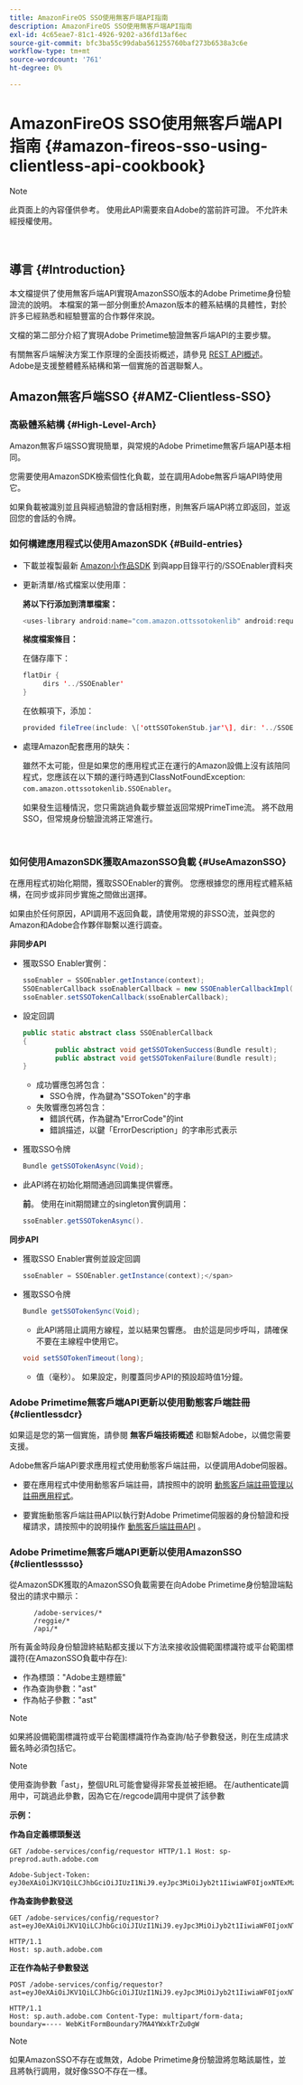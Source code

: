 ```yaml
---
title: AmazonFireOS SSO使用無客戶端API指南
description: AmazonFireOS SSO使用無客戶端API指南
exl-id: 4c65eae7-81c1-4926-9202-a36fd13af6ec
source-git-commit: bfc3ba55c99daba561255760baf273b6538a3c6e
workflow-type: tm+mt
source-wordcount: '761'
ht-degree: 0%

---
```


# AmazonFireOS SSO使用無客戶端API指南 {#amazon-fireos-sso-using-clientless-api-cookbook}

>[!NOTE]
>
>此頁面上的內容僅供參考。 使用此API需要來自Adobe的當前許可證。 不允許未經授權使用。

</br>

## 導言 {#Introduction}

本文檔提供了使用無客戶端API實現AmazonSSO版本的Adobe Primetime身份驗證流的說明。 本檔案的第一部分側重於Amazon版本的體系結構的具體性，對於許多已經熟悉和經驗豐富的合作夥伴來說。

文檔的第二部分介紹了實現Adobe Primetime驗證無客戶端API的主要步驟。

有關無客戶端解決方案工作原理的全面技術概述，請參見 [REST API概述](/help/authentication/rest-api-overview.md)。 Adobe是支援整體體系結構和第一個實施的首選聯繫人。

## Amazon無客戶端SSO {#AMZ-Clientless-SSO}

### 高級體系結構 {#High-Level-Arch}

Amazon無客戶端SSO實現簡單，與常規的Adobe Primetime無客戶端API基本相同。

您需要使用AmazonSDK檢索個性化負載，並在調用Adobe無客戶端API時使用它。

如果負載被識別並且與經過驗證的會話相對應，則無客戶端API將立即返回，並返回您的會話的令牌。

### 如何構建應用程式以使用AmazonSDK {#Build-entries}

* 下載並複製最新 [Amazon小作品SDK](https://tve.zendesk.com/hc/en-us/article_attachments/360064368131/ottSSOTokenLib_v1.jar) 到與app目錄平行的/SSOEnabler資料夾
* 更新清單/格式檔案以使用庫：

   **將以下行添加到清單檔案：**

   ```Java
   <uses-library android:name="com.amazon.ottssotokenlib" android:required="false"/\>
   ```

   **梯度檔案條目：**

   在儲存庫下：

   ```java
   flatDir {
        dirs '../SSOEnabler'
   }
   ```

   在依賴項下，添加：

   ```Java
   provided fileTree(include: \['ottSSOTokenStub.jar'\], dir: '../SSOEnabler')
   ```


* 處理Amazon配套應用的缺失：

   雖然不太可能，但是如果您的應用程式正在運行的Amazon設備上沒有該陪同程式，您應該在以下類的運行時遇到ClassNotFoundException: `com.amazon.ottssotokenlib.SSOEnabler`。

   如果發生這種情況，您只需跳過負載步驟並返回常規PrimeTime流。 將不啟用SSO，但常規身份驗證流將正常進行。

</br>

### 如何使用AmazonSDK獲取AmazonSSO負載 {#UseAmazonSSO}

在應用程式初始化期間，獲取SSOEnabler的實例。 您應根據您的應用程式體系結構，在同步或非同步實施之間做出選擇。

如果由於任何原因，API調用不返回負載，請使用常規的非SSO流，並與您的Amazon和Adobe合作夥伴聯繫以進行調查。

**非同步API**

* 獲取SSO Enabler實例：

   ```Java
   ssoEnabler = SSOEnabler.getInstance(context);
   SSOEnablerCallback ssoEnablerCallback = new SSOEnablerCallbackImpl();
   ssoEnabler.setSSOTokenCallback(ssoEnablerCallback);
   ```


* 設定回調 

   ```java
   public static abstract class SSOEnablerCallback
   {
           public abstract void getSSOTokenSuccess(Bundle result);
           public abstract void getSSOTokenFailure(Bundle result);
   }
   ```

   * 成功響應包將包含：
      * SSO令牌，作為鍵為&quot;SSOToken&quot;的字串
   * 失敗響應包將包含：
      * 錯誤代碼，作為鍵為&quot;ErrorCode&quot;的int
      * 錯誤描述，以鍵「ErrorDescription」的字串形式表示


* 獲取SSO令牌

   ```JAVA
   Bundle getSSOTokenAsync(Void);
   ```

* 此API將在初始化期間通過回調集提供響應。

   **前**。 使用在init期間建立的singleton實例調用：

   ```JAVA
   ssoEnabler.getSSOTokenAsync().
   ```


**同步API**

* 獲取SSO Enabler實例並設定回調

   ```JAVA
   ssoEnabler = SSOEnabler.getInstance(context);</span>
   ```

* 獲取SSO令牌

   ```JAVA
   Bundle getSSOTokenSync(Void);
   ```

   * 此API將阻止調用方線程，並以結果包響應。 由於這是同步呼叫，請確保不要在主線程中使用它。

   ```JAVA
   void setSSOTokenTimeout(long);
   ```

   * 值（毫秒）。 如果設定，則覆蓋同步API的預設超時值1分鐘。



### Adobe Primetime無客戶端API更新以使用動態客戶端註冊 {#clientlessdcr}

如果這是您的第一個實施，請參閱 **無客戶端技術概述** 和聯繫Adobe，以備您需要支援。

Adobe無客戶端API要求應用程式使用動態客戶端註冊，以便調用Adobe伺服器。

* 要在應用程式中使用動態客戶端註冊，請按照中的說明 [ 動態客戶端註冊管理以註冊應用程式](/help/authentication/dynamic-client-registration-management.md)。

* 要實施動態客戶端註冊API以執行對Adobe Primetime伺服器的身份驗證和授權請求，請按照中的說明操作 [動態客戶端註冊API](/help/authentication/dynamic-client-registration-api.md) 。

### Adobe Primetime無客戶端API更新以使用AmazonSSO {#clientlesssso}

從AmazonSDK獲取的AmazonSSO負載需要在向Adobe Primetime身份驗證端點發出的請求中顯示：

```
      /adobe-services/*
      /reggie/*
      /api/*
```


所有黃金時段身份驗證終結點都支援以下方法來接收設備範圍標識符或平台範圍標識符(在AmazonSSO負載中存在):

* 作為標頭：&quot;Adobe主題標籤&quot;
* 作為查詢參數：&quot;ast&quot;
* 作為帖子參數：&quot;ast&quot;


>[!NOTE]
>
>如果將設備範圍標識符或平台範圍標識符作為查詢/帖子參數發送，則在生成請求籤名時必須包括它。

>[!NOTE]
>
>使用查詢參數「ast」，整個URL可能會變得非常長並被拒絕。 在/authenticate調用中，可跳過此參數，因為它在/regcode調用中提供了該參數

**示例：**

**作為自定義標頭髮送**

```HTTPS
GET /adobe-services/config/requestor HTTP/1.1 Host: sp-preprod.auth.adobe.com

Adobe-Subject-Token: eyJ0eXAiOiJKV1QiLCJhbGciOiJIUzI1NiJ9.eyJpc3MiOiJyb2t1IiwiaWF0IjoxNTExMzY4ODAyLCJleHAiOjE1NDI5MDQ4MDIsImF1ZCI6ImFkb2JlIiwic3ViIjoiNWZjYzMwODctYWJmZi00OGU4LWJhZTgtODQzODViZTFkMzQwIiwiZGlkIjoiY2FmZjQ1ZDAtM2NhMy00MDg3LWI2MjMtNjFkZjNhMmNlOWM4In0.JlBFhNhNCJCDXLwBjy5tt3PtPcqbMKEIGZ6sr2NA
```

**作為查詢參數發送**

```HTTPS
GET /adobe-services/config/requestor?ast=eyJ0eXAiOiJKV1QiLCJhbGciOiJIUzI1NiJ9.eyJpc3MiOiJyb2t1IiwiaWF0IjoxNTExMzY4ODAyLCJleHAiOjE1NDI5MDQ4MDIsImF1ZCI6ImFkb2JlIiwic3ViIjoiNWZjYzMwODctYWJmZi00OGU4LWJhZTgtODQzODViZTFkMzQwIiwiZGlkIjoiY2FmZjQ1ZDAtM2NhMy00MDg3LWI2MjMtNjFkZjNhMmNlOWM4In0.JlBFhNhNCJCDXLwBjy5tt3PtPcqbMKEIGZ6sr2NA

HTTP/1.1
Host: sp.auth.adobe.com
```


**正在作為帖子參數發送**


```HTTPS
POST /adobe-services/config/requestor?ast=eyJ0eXAiOiJKV1QiLCJhbGciOiJIUzI1NiJ9.eyJpc3MiOiJyb2t1IiwiaWF0IjoxNTExMzY4ODAyLCJleHAiOjE1NDI5MDQ4MDIsImF1ZCI6ImFkb2JlIiwic3ViIjoiNWZjYzMwODctYWJmZi00OGU4LWJhZTgtODQzODViZTFkMzQwIiwiZGlkIjoiY2FmZjQ1ZDAtM2NhMy00MDg3LWI2MjMtNjFkZjNhMmNlOWM4In0.Jl\_BFhN\_h\_NCJCDXLwBjy5tt3PtPcqbMKEIGZ6sr2NA

HTTP/1.1
Host: sp.auth.adobe.com Content-Type: multipart/form-data;
boundary=---- WebKitFormBoundary7MA4YWxkTrZu0gW
```

>[!NOTE]
>
>如果AmazonSSO不存在或無效，Adobe Primetime身份驗證將忽略該屬性，並且將執行調用，就好像SSO不存在一樣。
